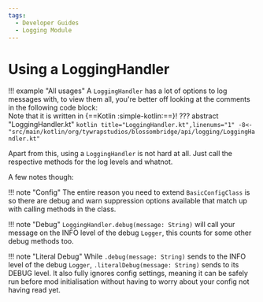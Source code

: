 ```yaml
---
tags:
  - Developer Guides
  - Logging Module
---
```

# Using a LoggingHandler

!!! example "All usages"
    A `LoggingHandler` has a lot of options to log messages with, to view them all, you're better off looking at the comments in the following code block:  
    Note that it is written in {==Kotlin :simple-kotlin:==}!
    ??? abstract "LoggingHandler.kt"
        ```kotlin title="LoggingHandler.kt",linenums="1"
        -8<- "src/main/kotlin/org/tywrapstudios/blossombridge/api/logging/LoggingHandler.kt"
        ```

Apart from this, using a `LoggingHandler` is not hard at all. Just call the respective methods for the log levels and whatnot.

A few notes though:

!!! note "Config"
    The entire reason you need to extend `BasicConfigClass` is so there are debug and warn suppression options available that match up with calling methods in the class.

!!! note "Debug"
    `LoggingHandler.debug(message: String)` will call your message on the INFO level of the debug `Logger`, this counts for some other debug methods too.

!!! note "Literal Debug"
    While `.debug(message: String)` sends to the INFO level of the debug `Logger`, `.literalDebug(message: String)` sends to its DEBUG level.
    It also fully ignores config settings, meaning it can be safely run before mod initialisation without having to worry about your config not having read yet.